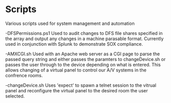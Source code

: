 Scripts
=======

Various scripts used for system management and automation

-DFSPermissions.ps1
Used to audit changes to DFS file shares specified in the array and output any changes in a machine parasable format.
Currently used in conjunction with Splunk to demonstrate SOX compliance.

-AMXCGI.sh
Used with an Apache web server as a CGI page to parse the passed query string and either passes the paramters to changeDevice.sh or passes the user through to the device depending on what is entered.  This allows changing of a virtual panel to control our A/V systems in the confrence rooms. 


-changeDevice.sh
Uses 'expect' to spawn a telnet session to the vitrual panel and reconfigure the virtual panel to the desired room the user selected.

